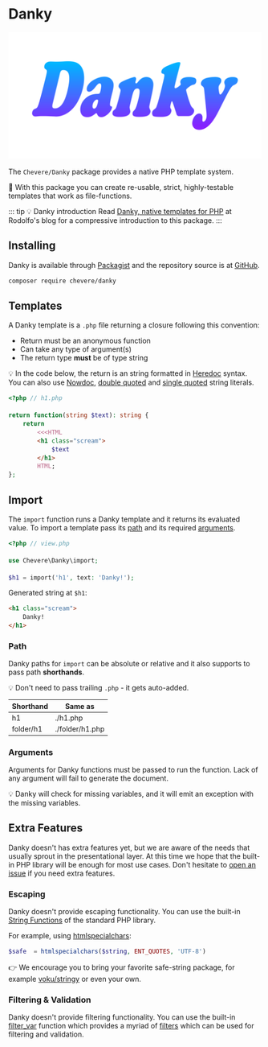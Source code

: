 # Danky

![Danky](../src/packages/danky/danky-logo.svg)

The `Chevere/Danky` package provides a native PHP template system.

👏 With this package you can create re-usable, strict, highly-testable templates that work as file-functions.

::: tip 💡 Danky introduction
 Read [Danky, native templates for PHP](https://rodolfo.is/2022/04/17/danky-native-templates-php/) at Rodolfo's blog for a compressive introduction to this package.
:::

## Installing

Danky is available through [Packagist](https://packagist.org/packages/chevere/danky) and the repository source is at [GitHub](https://github.com/chevere/danky).

```sh
composer require chevere/danky
```

## Templates

A Danky template is a `.php` file returning a closure following this convention:

- Return must be an anonymous function
- Can take any type of argument(s)
- The return type **must** be of type string

💡 In the code below, the return is an string formatted in [Heredoc](https://www.php.net/manual/en/language.types.string.php#language.types.string.syntax.heredoc) syntax. You can also use [Nowdoc](https://www.php.net/manual/en/language.types.string.php#language.types.string.syntax.nowdoc), [double quoted](https://www.php.net/manual/en/language.types.string.php#language.types.string.syntax.double) and [single quoted](https://www.php.net/manual/en/language.types.string.php#language.types.string.syntax.single) string literals.

```php
<?php // h1.php

return function(string $text): string {
    return
        <<<HTML
        <h1 class="scream">
            $text
        </h1>
        HTML;
};
```

## Import

The `import` function runs a Danky template and it returns its evaluated value. To import a template pass its [path](#path) and its required [arguments](#arguments).

```php
<?php // view.php

use Chevere\Danky\import;

$h1 = import('h1', text: 'Danky!');
```

Generated string at `$h1`:

```html
<h1 class="scream">
    Danky!
</h1>
```

### Path

Danky paths for `import` can be absolute or relative and it also supports to pass path **shorthands**.

💡 Don't need to pass trailing `.php` - it gets auto-added.

| Shorthand | Same as         |
| --------- | --------------- |
| h1        | ./h1.php        |
| folder/h1 | ./folder/h1.php |

### Arguments

Arguments for Danky functions must be passed to run the function. Lack of any argument will fail to generate the document.

💡 Danky will check for missing variables, and it will emit an exception with the missing variables.

## Extra Features

Danky doesn't has extra features yet, but we are aware of the needs that usually sprout in the presentational layer. At this time we hope that the built-in PHP library will be enough for most use cases. Don't hesitate to [open an issue](https://github.com/chevere/danky/issues/new) if you need extra features.

### Escaping

Danky doesn't provide escaping functionality. You can use the built-in [String Functions](https://www.php.net/manual/en/ref.strings.php) of the standard PHP library.

For example, using [htmlspecialchars](https://www.php.net/manual/en/function.htmlspecialchars.php):

```php
$safe  = htmlspecialchars($string, ENT_QUOTES, 'UTF-8')
```

👉 We encourage you to bring your favorite safe-string package, for example [voku/stringy](https://packagist.org/packages/voku/stringy) or even your own.

### Filtering & Validation

Danky doesn't provide filtering functionality. You can use the built-in [filter_var](https://www.php.net/manual/en/function.filter-var.php) function which provides a myriad of [filters](https://www.php.net/manual/en/filter.filters.php) which can be used for filtering and validation.
